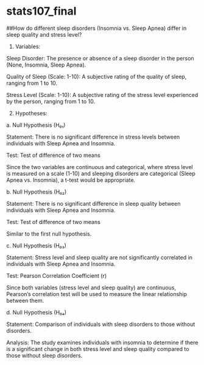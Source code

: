 # stats107_final

##How do different sleep disorders (Insomnia vs. Sleep Apnea) differ in sleep quality and stress level?

1. Variables:

Sleep Disorder: The presence or absence of a sleep disorder in the person (None, Insomnia, Sleep Apnea).

Quality of Sleep (Scale: 1-10): A subjective rating of the quality of sleep, ranging from 1 to 10.

Stress Level (Scale: 1-10): A subjective rating of the stress level experienced by the person, ranging from 1 to 10.

2. Hypotheses:

a. Null Hypothesis (H₀₁)

Statement: There is no significant difference in stress levels between individuals with Sleep Apnea and Insomnia.

Test: Test of difference of two means

Since the two variables are continuous and categorical, where stress level is measured on a scale (1-10) and sleeping disorders are categorical (Sleep Apnea vs. Insomnia), a t-test would be appropriate.

b. Null Hypothesis (H₀₂)

Statement: There is no significant difference in sleep quality between individuals with Sleep Apnea and Insomnia.

Test: Test of difference of two means

Similar to the first null hypothesis.

c. Null Hypothesis (H₀₃)

Statement: Stress level and sleep quality are not significantly correlated in individuals with Sleep Apnea and Insomnia.

Test: Pearson Correlation Coefficient (r)

Since both variables (stress level and sleep quality) are continuous, Pearson’s correlation test will be used to measure the linear relationship between them.

d. Null Hypothesis (H₀₄)

Statement: Comparison of individuals with sleep disorders to those without disorders.

Analysis: The study examines individuals with insomnia to determine if there is a significant change in both stress level and sleep quality compared to those without sleep disorders.

